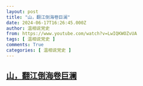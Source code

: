 ```yaml
---
layout: post
title: "山，翻江倒海卷巨澜"
date: 2024-06-17T16:26:45.000Z
author: 温相说党史
from: https://www.youtube.com/watch?v=LwIQKWOZvUA
tags: [ 温相说党史 ]
comments: True
categories: [ 温相说党史 ]
---
```

<!--1718641605000-->
[山，翻江倒海卷巨澜](https://www.youtube.com/watch?v=LwIQKWOZvUA)
------

<div>

</div>
